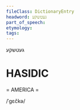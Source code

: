 ```yaml
---
fileClass: DictionaryEntry
headword: געטשקע
part_of_speech: 
etymology: 
tags: 
---
```

געטשקע

HASIDIC
=======
= AMERICA = 

/ˈgɛčkə/